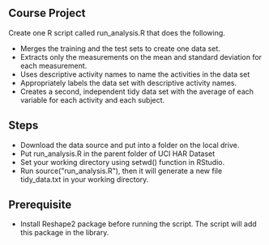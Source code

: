 ## Course Project

Create one R script called run_analysis.R that does the following.

* Merges the training and the test sets to create one data set.
* Extracts only the measurements on the mean and standard deviation for each measurement.
* Uses descriptive activity names to name the activities in the data set
* Appropriately labels the data set with descriptive activity names.
* Creates a second, independent tidy data set with the average of each variable for each   activity and each subject.

## Steps

* Download the data source and put into a folder on the local drive. 
* Put run_analysis.R in the parent folder of UCI HAR Dataset
* Set your working directory using setwd() function in RStudio.
* Run source("run_analysis.R"), then it will generate a new file tidy_data.txt in your   working directory.

## Prerequisite

* Install Reshape2 package before running the script. The script will add this package in   the library.